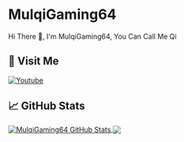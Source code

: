 # MulqiGaming64
Hi There 👋, I'm MulqiGaming64, You Can Call Me Qi
<br>
## 🚶 Visit Me
[![Youtube](https://img.shields.io/badge/Youtube-FF0014?style=for-the-badge&logo=youtube&logoColor=white)](https://www.youtube.com/channel/UCG64Lu7JYZO8q-4SQ8CTEjQ)
## &#x1f4c8; GitHub Stats
<a href="https://github.com/MulqiGaming64">
  <img align="center" src="https://github-readme-stats.vercel.app/api?username=MulqiGaming64&count_private=true&show_icons=true&hide_border=false&custom_title=MulqiGaming64%20Github%20Stats&include_all_commits=true&hide=issues&theme=tokyonight" alt="MulqiGaming64 GitHub Stats" />
</a>
<a href="https://github.com/MulqiGaming64">
  <img align="center" src="https://github-readme-stats.vercel.app/api/top-langs/?username=MulqiGaming64&layout=compact&hide_border=true&theme=tokyonight" />
</a>

